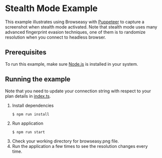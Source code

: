 # Stealth Mode Example
This example illustrates using Browseasy with [Puppeteer](https://github.com/puppeteer/puppeteer) to capture a screenshot when stealth mode activated. Note that stealth mode uses many advanced fingerprint evasion techniques, one of them is to randomize resolution when you connect to headless browser.

## Prerequisites
To run this example, make sure [Node.js](https://nodejs.org/en/) is installed in your system.

## Running the example
Note that you need to update your connection string with respect to your plan details in [index.ts](./src/index.ts). 
1. Install dependencies
    ```
    $ npm run install
    ```
2. Run application
    ```
    $ npm run start
    ```
3. Check your working directory for browseasy.png file.
4. Run the application a few times to see the resolution changes every time.